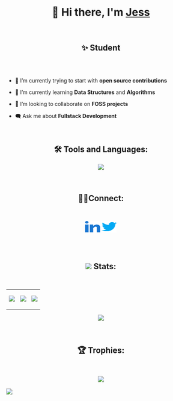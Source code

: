 <h1 align="center">👋 Hi there, I'm <a href="https://jessmathews.github.io/">Jess</a></h1>


<br>
<h2 align="center">✨ Student </h2>
<br>
<br>


- 🔭 I’m currently trying to start with **open source contributions**

- 🌱 I’m currently learning **Data Structures** and **Algorithms**

- 👯 I’m looking to collaborate on **FOSS projects**

- 🗨️ Ask me about **Fullstack Development**





<br>
<h2 align="center">🛠️ Tools and Languages:</h2>
<p align="center">
  <a href="https://skillicons.dev">
    <img src="https://skillicons.dev/icons?i=git,python,vim,bash,linux,vscode,html,github,java,rust,javascript,c,cpp,blender,css,django&perline=4" />
  </a>
</p>
<br>

<h2 align="center">🙋‍♂️Connect:</h2>
<br>

<p align="center">
  <a href="https://www.linkedin.com/in/jess-m-87110a1a5" target="_blank"><img align="center"
  src="assets/linked-in-alt.svg"      alt="Jess" height="30" width="40" /></a>
<a href="https://twitter.com/i_am_jezz" target="_blank"><img align="center"
      src="assets/twitter.svg"
      alt="i_am_jezz" height="30" width="40"/></a>
</p>
<br>
<br>

<h2 align="center"><img src="https://media.giphy.com/media/iY8CRBdQXODJSCERIr/giphy.gif" width="30px"> Stats:</h3>
<br>
<table>
<tr>
<td><p align="center"><img src="https://github-readme-stats.vercel.app/api?username=jessmathews&show_icons=true&theme=dark"></p>
</td>
<td><p align="center"><img src="https://github-readme-stats.vercel.app/api/top-langs/?username=jessmathews&theme=dark"></p>
</td>
<td><p align="center"><img src="https://streak-stats.demolab.com/?user=jessmathews&theme=github-dark"></p>
</td>
</tr>
</table>
<p align="center"><img src="https://leetcode-stats-six.vercel.app/api?username=jessmathews&theme=dark"></p>
<br>
<h2 align="center">🏆 Trophies:</h2>
<br>
<p align="center"><img src="https://github-profile-trophy.vercel.app/?username=jessmathews&row=1&theme=darkhub"></p>

<p align="left"><img align="left" src="https://komarev.com/ghpvc/?username=jessmathews"></p>
<!-- add projects to repo -->
<!-- make three.js website-->
<!--### Hi there 👋
**jessmathews/jessmathews** is a ✨ _special_ ✨ repository because its `README.md` (this file) appears on your GitHub profile.

Here are some ideas to get you started:

- 🔭 I’m currently working on ...
- 🌱 I’m currently learning ...
- 👯 I’m looking to collaborate on ...
- 🤔 I’m looking for help with ...
- 💬 Ask me about ...
- 📫 How to reach me: ...
- 😄 Pronouns: ...
- ⚡ Fun fact: ...
-->
